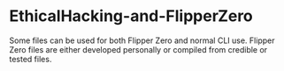 # EthicalHacking-and-FlipperZero

Some files can be used for both Flipper Zero and normal CLI use.
Flipper Zero files are either developed personally or compiled from credible or tested files.
